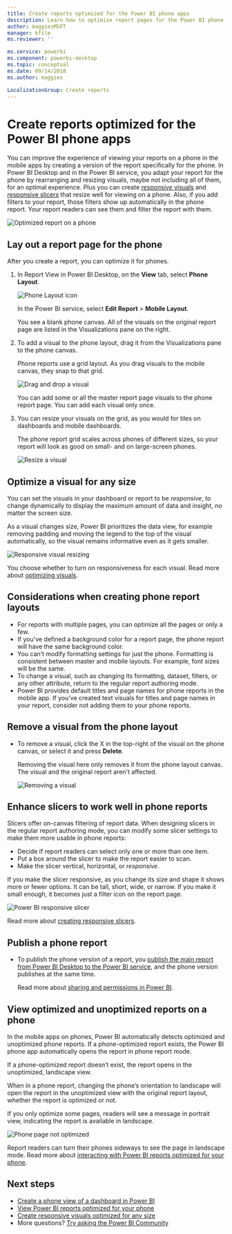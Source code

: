 ```yaml
---
title: Create reports optimized for the Power BI phone apps
description: Learn how to optimize report pages for the Power BI phone apps by creating a version of the report specifically for the phone.
author: maggiesMSFT
manager: kfile
ms.reviewer: ''

ms.service: powerbi
ms.component: powerbi-desktop
ms.topic: conceptual
ms.date: 09/14/2018
ms.author: maggies

LocalizationGroup: Create reports
---
```

# Create reports optimized for the Power BI phone apps
You can improve the experience of viewing your reports on a phone in the mobile apps by creating a version of the report specifically for the phone. In Power BI Desktop and in the Power BI service, you adapt your report for the phone by rearranging and resizing visuals, maybe not including all of them, for an optimal experience. Plus you can create [*responsive* visuals](#optimize-a-visual-for-any-size) and [responsive slicers](#enhance-slicers-to-to-work-well-in-phone-reports) that resize well for viewing on a phone. Also, if you add filters to your report, those filters show up automatically in the phone report. Your report readers can see them and filter the report with them.

![Optimized report on a phone](media/desktop-create-phone-report/desktop-create-phone-report-1.png)

## Lay out a report page for the phone

After you create a report, you can optimize it for phones.

1. In Report View in Power BI Desktop, on the **View** tab, select **Phone Layout**.  
   
    ![Phone Layout icon](media/desktop-create-phone-report/desktop-create-phone-report-3.png)
   
    In the Power BI service, select **Edit Report** > **Mobile Layout**.

    You see a blank phone canvas. All of the visuals on the original report page are listed in the Visualizations pane on the right.

3. To add a visual to the phone layout, drag it from the Visualizations pane to the phone canvas.
   
    Phone reports use a grid layout. As you drag visuals to the mobile canvas, they snap to that grid.
   
    ![Drag and drop a visual](media/desktop-create-phone-report/desktop-create-phone-report-4.gif)
   
    You can add some or all the master report page visuals to the phone report page. You can add each visual only once.

4. You can resize your visuals on the grid, as you would for tiles on dashboards and mobile dashboards.
   
   The phone report grid scales across phones of different sizes, so your report will look as good on small- and on large-screen phones.
   
   ![Resize a visual](media/desktop-create-phone-report/desktop-create-phone-report-5.gif)

## Optimize a visual for any size
You can set the visuals in your dashboard or report to be *responsive*, to change dynamically to display the maximum amount of data and insight, no matter the screen size. 

As a visual changes size, Power BI prioritizes the data view, for example removing padding and moving the legend to the top of the visual automatically, so the visual remains informative even as it gets smaller.

![Responsive visual resizing](media/desktop-create-phone-report/desktop-create-phone-report-6.gif)

You choose whether to turn on responsiveness for each visual. Read more about [optimizing visuals](visuals/desktop-create-responsive-visuals.md).

## Considerations when creating phone report layouts
* For reports with multiple pages, you can optimize all the pages or only a few. 
* If you've defined a background color for a report page, the phone report will have the same background color.
* You can’t modify formatting settings for just the phone. Formatting is consistent between master and mobile layouts. For example, font sizes will be the same.
* To change a visual, such as changing its formatting, dataset, filters, or any other attribute, return to the regular report authoring mode.
* Power BI provides default titles and page names for phone reports in the mobile app. If you’ve created text visuals for titles and page names in your report, consider not adding them to your phone reports.     

## Remove a visual from the phone layout
* To remove a visual, click the X in the top-right  of the visual on the phone canvas, or select it and press **Delete**.
  
   Removing the visual here only removes it from the phone layout canvas. The visual and the original report aren't affected.
  
   ![Removing a visual](media/desktop-create-phone-report/desktop-create-phone-report-7.gif)

## Enhance slicers to work well in phone reports
Slicers offer on-canvas filtering of report data. When designing slicers in the regular report authoring mode, you can modify some slicer settings to make them more usable in phone reports:

* Decide if report readers can select only one or more than one item.
* Put a box around the slicer to make the report easier to scan.
* Make the slicer vertical, horizontal, or *responsive*. 

If you make the slicer responsive, as you change its size and shape it shows more or fewer options. It can be tall, short, wide, or narrow. If you make it small enough, it becomes just a filter icon on the report page. 

![Power BI responsive slicer](media/desktop-create-phone-report/desktop-create-phone-report-8.png)

Read more about [creating responsive slicers](power-bi-slicer-filter-responsive.md).

## Publish a phone report
* To publish the phone version of a report, you [publish the main report from Power BI Desktop to the Power BI service](desktop-upload-desktop-files.md), and the phone version publishes at the same time.
  
    Read more about [sharing and permissions in Power BI](service-how-to-collaborate-distribute-dashboards-reports.md).

## View optimized and unoptimized reports on a phone
In the mobile apps on phones, Power BI automatically detects optimized and unoptimized phone reports. If a phone-optimized report exists, the Power BI phone app automatically opens the report in phone report mode.

If a phone-optimized report doesn’t exist, the report opens in the unoptimized, landscape view.  

When in a phone report, changing the phone’s orientation to landscape will open the report in the unoptimized view with the original report layout, whether the report is optimized or not.

If you only optimize some pages, readers will see a message in portrait view, indicating the report is available in landscape.

![Phone page not optimized](media/desktop-create-phone-report/desktop-create-phone-report-9.png)

Report readers can turn their phones sideways to see the page in landscape mode. Read more about [interacting with Power BI reports optimized for your phone](consumer/mobile/mobile-apps-view-phone-report.md).

## Next steps
* [Create a phone view of a dashboard in Power BI](service-create-dashboard-mobile-phone-view.md)
* [View Power BI reports optimized for your phone](consumer/mobile/mobile-apps-view-phone-report.md)
* [Create responsive visuals optimized for any size](visuals/desktop-create-responsive-visuals.md)
* More questions? [Try asking the Power BI Community](http://community.powerbi.com/)

